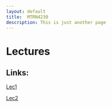 ```yaml
---
layout: default
title:  MTRN4230 
description: This is just another page
---
```


#  Lectures 

## Links:

[Lec1](lec1.pdf)

[Lec2](lec2.pdf)